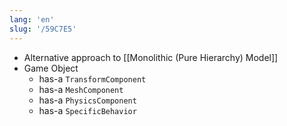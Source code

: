 ```yaml
---
lang: 'en'
slug: '/59C7E5'
---
```


- Alternative approach to [[Monolithic (Pure Hierarchy) Model]]
- Game Object
  - has-a `TransformComponent`
  - has-a `MeshComponent`
  - has-a `PhysicsComponent`
  - has-a `SpecificBehavior`
